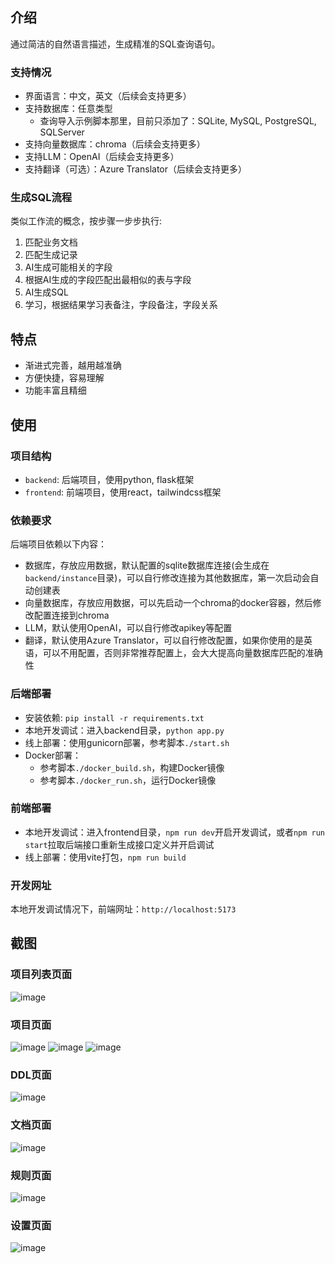 ## 介绍
通过简洁的自然语言描述，生成精准的SQL查询语句。

### 支持情况
- 界面语言：中文，英文（后续会支持更多）
- 支持数据库：任意类型
   - 查询导入示例脚本那里，目前只添加了：SQLite, MySQL, PostgreSQL, SQLServer
- 支持向量数据库：chroma（后续会支持更多）
- 支持LLM：OpenAI（后续会支持更多）
- 支持翻译（可选）：Azure Translator（后续会支持更多）

### 生成SQL流程
类似工作流的概念，按步骤一步步执行:

1. 匹配业务文档
2. 匹配生成记录
3. AI生成可能相关的字段
4. 根据AI生成的字段匹配出最相似的表与字段
5. AI生成SQL
6. 学习，根据结果学习表备注，字段备注，字段关系

## 特点
- 渐进式完善，越用越准确
- 方便快捷，容易理解
- 功能丰富且精细

## 使用
### 项目结构
- `backend`: 后端项目，使用python, flask框架
- `frontend`: 前端项目，使用react，tailwindcss框架

### 依赖要求
后端项目依赖以下内容：

- 数据库，存放应用数据，默认配置的sqlite数据库连接(会生成在`backend/instance`目录)，可以自行修改连接为其他数据库，第一次启动会自动创建表
- 向量数据库，存放应用数据，可以先启动一个chroma的docker容器，然后修改配置连接到chroma
- LLM，默认使用OpenAI，可以自行修改apikey等配置
- 翻译，默认使用Azure Translator，可以自行修改配置，如果你使用的是英语，可以不用配置，否则非常推荐配置上，会大大提高向量数据库匹配的准确性

### 后端部署
- 安装依赖: `pip install -r requirements.txt`
- 本地开发调试：进入backend目录，`python app.py`
- 线上部署：使用gunicorn部署，参考脚本`./start.sh`
- Docker部署：
   - 参考脚本`./docker_build.sh`，构建Docker镜像
   - 参考脚本`./docker_run.sh`，运行Docker镜像

### 前端部署
- 本地开发调试：进入frontend目录，`npm run dev`开启开发调试，或者`npm run start`拉取后端接口重新生成接口定义并开启调试
- 线上部署：使用vite打包，`npm run build`

### 开发网址
本地开发调试情况下，前端网址：`http://localhost:5173`

## 截图
### 项目列表页面
![image](https://github.com/user-attachments/assets/f20f4bfd-8e21-435c-a195-088381ca8b97)

### 项目页面
![image](https://github.com/user-attachments/assets/e56e74ea-bf18-4bc4-bbdb-f36c158a3bbb)
![image](https://github.com/user-attachments/assets/998ffe78-9f67-4c69-8c54-8164a9c2c938)
![image](https://github.com/user-attachments/assets/e77129b5-c315-447d-b552-77e2da86a29d)

### DDL页面
![image](https://github.com/user-attachments/assets/9f8c3798-15ce-4f7b-bbb4-fabf07d39fc8)

### 文档页面
![image](https://github.com/user-attachments/assets/c06320d4-2670-4391-85b0-4db19d291e33)

### 规则页面
![image](https://github.com/user-attachments/assets/3d676c9e-8b33-4036-9d66-8975bcc1e0b9)

### 设置页面
![image](https://github.com/user-attachments/assets/9793426f-7bce-4a50-9f3b-ca94fcc87247)
